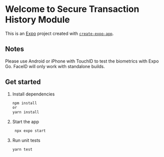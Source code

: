 # Welcome to Secure Transaction History Module

This is an [Expo](https://expo.dev) project created with [`create-expo-app`](https://www.npmjs.com/package/create-expo-app).

## Notes

Please use Android or iPhone with TouchID to test the biometrics with Expo Go. FaceID will only work with standalone builds.

## Get started

1. Install dependencies

   ```bash
   npm install
   or
   yarn install
   ```

2. Start the app

   ```bash
    npx expo start
   ```

3. Run unit tests

   ```bash
   yarn test
   ```
